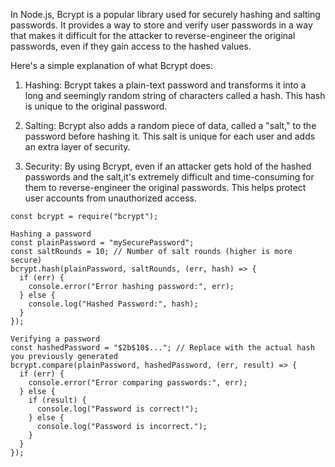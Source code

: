  In Node.js, Bcrypt is a popular library used for securely hashing and salting passwords. It provides a way to store and verify user passwords in a way that makes it difficult for the attacker to reverse-engineer the original passwords, even if they gain access to the hashed values.

 Here's a simple explanation of what Bcrypt does:

1. Hashing: Bcrypt takes a plain-text password and transforms it into a long and seemingly random string of characters called a hash. This hash is unique to the original password.

2. Salting: Bcrypt also adds a random piece of data, called a "salt," to the password before hashing it.
This salt is unique for each user and adds an extra layer of security.

3. Security: By using Bcrypt, even if an attacker gets hold of the hashed passwords and the salt,it's extremely difficult and time-consuming for them to reverse-engineer the original passwords. This helps protect user accounts from unauthorized access.
```
const bcrypt = require("bcrypt");

Hashing a password
const plainPassword = "mySecurePassword";
const saltRounds = 10; // Number of salt rounds (higher is more secure)
bcrypt.hash(plainPassword, saltRounds, (err, hash) => {
  if (err) {
    console.error("Error hashing password:", err);
  } else {
    console.log("Hashed Password:", hash);
  }
});

Verifying a password
const hashedPassword = "$2b$10$..."; // Replace with the actual hash you previously generated
bcrypt.compare(plainPassword, hashedPassword, (err, result) => {
  if (err) {
    console.error("Error comparing passwords:", err);
  } else {
    if (result) {
      console.log("Password is correct!");
    } else {
      console.log("Password is incorrect.");
    }
  }
});
```

